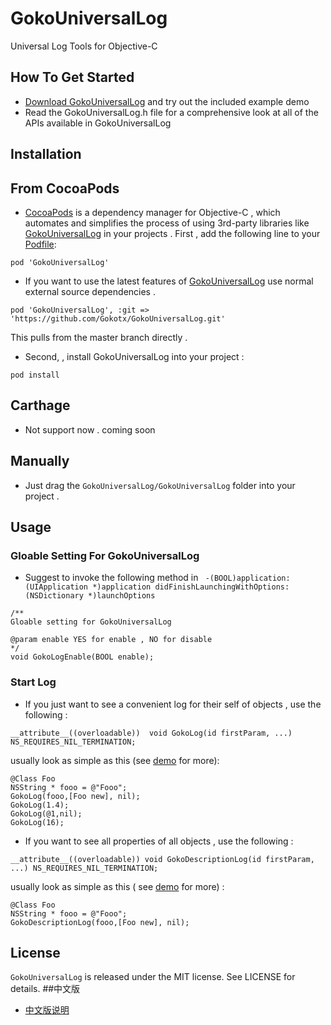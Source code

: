 # GokoUniversalLog
Universal Log Tools for Objective-C
## How To Get Started
- [Download GokoUniversalLog](https://github.com/Gokotx/GokoUniversalLog/archive/master.zip) and try out the included example demo
- Read the GokoUniversalLog.h file for a comprehensive look at all of the APIs available in GokoUniversalLog

## Installation
## From CocoaPods
- [CocoaPods](https://cocoapods.org/) is a dependency manager for Objective-C , which automates and simplifies the process of using 3rd-party libraries like [GokoUniversalLog](https://github.com/Gokotx/GokoUniversalLog) in your projects . First , add the following line to your [Podfile](http://guides.cocoapods.org/using/using-cocoapods.html):
```
pod 'GokoUniversalLog'
```
- If you want to use the latest features of [GokoUniversalLog](https://github.com/Gokotx/GokoUniversalLog) use normal external source dependencies .
```
pod 'GokoUniversalLog', :git => 'https://github.com/Gokotx/GokoUniversalLog.git'
```
This pulls from the master branch directly .
- Second, ,  install GokoUniversalLog into your project :
```
pod install
```
## Carthage
- Not support now . coming soon
## Manually
- Just drag the `GokoUniversalLog/GokoUniversalLog` folder into your project .
## Usage
### Gloable Setting For GokoUniversalLog
- Suggest to invoke the following method in ` -(BOOL)application:(UIApplication *)application didFinishLaunchingWithOptions:(NSDictionary *)launchOptions`
```
/**
Gloable setting for GokoUniversalLog

@param enable YES for enable , NO for disable
*/
void GokoLogEnable(BOOL enable);

```
### Start Log
- If you just want to see a convenient log for their self of objects , use the following :
```
__attribute__((overloadable))  void GokoLog(id firstParam, ...) NS_REQUIRES_NIL_TERMINATION;
```
usually look as simple as this (see [demo](https://github.com/Gokotx/GokoUniversalLog/archive/master.zip) for more):
```
@Class Foo
NSString * fooo = @"Fooo";
GokoLog(fooo,[Foo new], nil);
GokoLog(1.4);
GokoLog(@1,nil);
GokoLog(16);
```

- If you want to see  all properties of all objects , use the following :
```
__attribute__((overloadable)) void GokoDescriptionLog(id firstParam, ...) NS_REQUIRES_NIL_TERMINATION;
```
usually look as simple as this ( see [demo](https://github.com/Gokotx/GokoUniversalLog/archive/master.zip) for more) :
```
@Class Foo
NSString * fooo = @"Fooo";
GokoDescriptionLog(fooo,[Foo new], nil);
```
## License
`GokoUniversalLog` is released under the MIT license. See LICENSE for details.
##中文版
- [中文版说明](http://www.jianshu.com/p/639f2acdb702)
